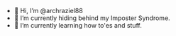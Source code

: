 - 👋 Hi, I’m @archraziel88
- 👀 I’m currently hiding behind my Imposter Syndrome.
- 🌱 I’m currently learning how to'es and stuff.


<!---
archraziel88/archraziel88 is a ✨ special ✨ repository because its `README.md` (this file) appears on your GitHub profile.
You can click the Preview link to take a look at your changes.
--->
